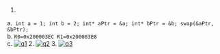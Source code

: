 1.  
a.` int a = 1;
  int b = 2;
  int* aPtr = &a;
  int* bPtr = &b;
  swap(&aPtr, &bPtr);`  
b. `R0=0x200003EC R1=0x200003E8`  
c. [![q1][1]][1]
2. [![q2][2]][2]
3. [![q3][3]][3]

  [1]: https://i.stack.imgur.com/6yLM6.png
  [2]: https://i.stack.imgur.com/KGS3U.png
  [3]: https://i.stack.imgur.com/RGdKm.png